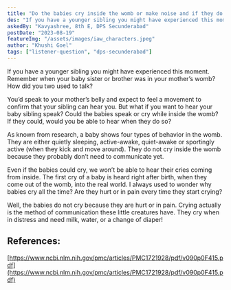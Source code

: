 ```yaml
---
title: "Do the babies cry inside the womb or make noise and if they do why can’t we hear it?"
des: "If you have a younger sibling you might have experienced this moment. Remember when your baby sister or brother was in your mother’s womb? How did you two used to talk? "
askedBy: "Kavyashree, 8th E, DPS Secunderabad"
postDate: "2023-08-19"
featureImg: "/assets/images/iaw_characters.jpeg"
author: "Khushi Goel"
tags: ["listener-question", "dps-secunderabad"]
---
```

If you have a younger sibling you might have experienced this moment. Remember when your baby sister or brother was in your mother’s womb? How did you two used to talk? 

You’d speak to your mother’s belly and expect to feel a movement to confirm that your sibling can hear you. But what if you want to hear your baby sibling speak? Could the babies speak or cry while inside the womb? If they could, would you be able to hear when they do so? 

As known from research, a baby shows four types of behavior in the womb. They are either quietly sleeping, active-awake, quiet-awake or sportingly active (when they kick and move around). They do not cry inside the womb because they probably don’t need to communicate yet. 

Even if the babies could cry, we won’t be able to hear their cries coming from inside. The first cry of a baby is heard right after birth, when they come out of the womb, into the real world. 
I always used to wonder why babies cry all the time? Are they hurt or in pain every time they start crying? 

Well, the babies do not cry because they are hurt or in pain. Crying actually is the method of communication these little creatures have. They cry when in distress and need milk, water, or a change of diaper! 

## References: 

[https://www.ncbi.nlm.nih.gov/pmc/articles/PMC1721928/pdf/v090p0F415.pdf](https://www.ncbi.nlm.nih.gov/pmc/articles/PMC1721928/pdf/v090p0F415.pdf)
